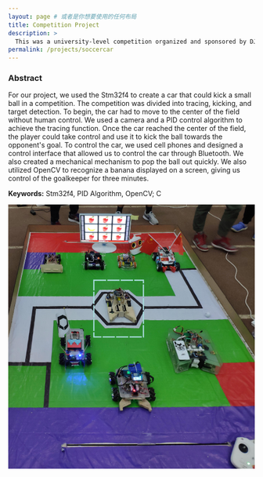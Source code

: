 ```yaml
---
layout: page # 或者是你想要使用的任何布局
title: Competition Project
description: >
  This was a university-level competition organized and sponsored by DJI, and we won 4th place (3rd place at the university level).
permalink: /projects/soccercar
---
```


### Abstract

For our project, we used the Stm32f4 to create a car that could kick a small ball in a competition. The competition was divided into tracing, kicking, and target detection. To begin, the car had to move to the center of the field without human control. We used a camera and a PID control algorithm to achieve the tracing function. Once the car reached the center of the field, the player could take control and use it to kick the ball towards the opponent's goal. To control the car, we used cell phones and designed a control interface that allowed us to control the car through Bluetooth. We also created a mechanical mechanism to pop the ball out quickly. We also utilized OpenCV to recognize a banana displayed on a screen, giving us control of the goalkeeper for three minutes.

**Keywords:** Stm32f4, PID Algorithm, OpenCV; C

![Soccer Car](/projects/Undergraduate/DJI/1.jpg)